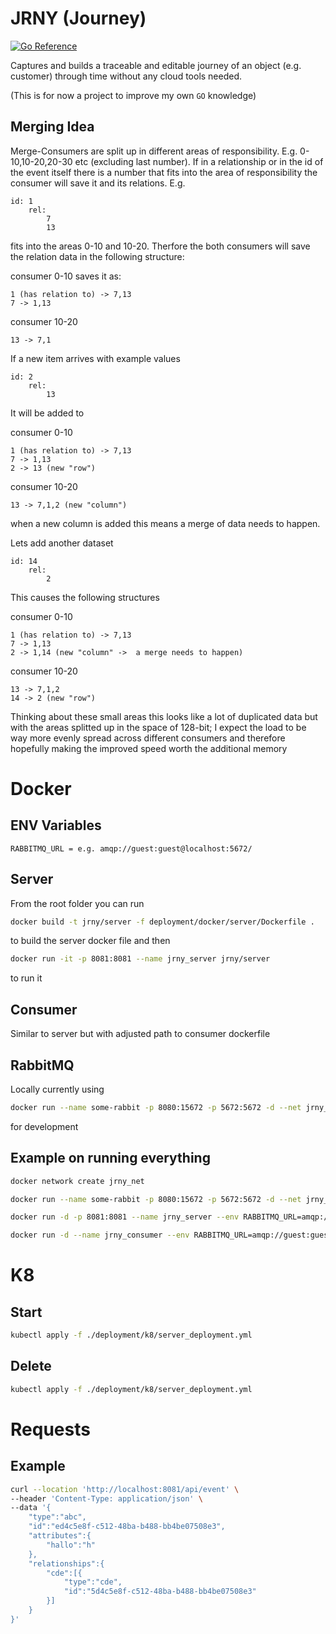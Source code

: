 # JRNY (Journey)

[![Go Reference](https://pkg.go.dev/badge/github.com/L4B0MB4/JRNY.svg)](https://pkg.go.dev/github.com/L4B0MB4/JRNY)

Captures and builds a traceable and editable journey of an object (e.g. customer) through time without any cloud tools needed.

(This is for now a project to improve my own `GO` knowledge)

## Merging Idea

Merge-Consumers are split up in different areas of responsibility. E.g. 0-10,10-20,20-30 etc (excluding last number).
If in a relationship or in the id of the event itself there is a number that fits into the area of responsibility
the consumer will save it and its relations.
E.g.

```
id: 1
    rel:
        7
        13
```

fits into the areas 0-10 and 10-20. Therfore the both consumers will save the relation data in the following structure:

consumer 0-10 saves it as:

```
1 (has relation to) -> 7,13
7 -> 1,13
```

consumer 10-20

```
13 -> 7,1
```

If a new item arrives with example values

```
id: 2
    rel:
        13
```

It will be added to

consumer 0-10

```
1 (has relation to) -> 7,13
7 -> 1,13
2 -> 13 (new "row")
```

consumer 10-20

```
13 -> 7,1,2 (new "column")
```

when a new column is added this means a merge of data needs to happen.

Lets add another dataset

```
id: 14
    rel:
        2
```

This causes the following structures

consumer 0-10

```
1 (has relation to) -> 7,13
7 -> 1,13
2 -> 1,14 (new "column" ->  a merge needs to happen)
```

consumer 10-20

```
13 -> 7,1,2
14 -> 2 (new "row")
```

Thinking about these small areas this looks like a lot of duplicated data but with the areas splitted up in the space of 128-bit; I expect the load to be way more evenly spread across different consumers and therefore hopefully making the improved speed worth the additional memory

# Docker

## ENV Variables

```
RABBITMQ_URL = e.g. amqp://guest:guest@localhost:5672/
```

## Server

From the root folder you can run

```bash
docker build -t jrny/server -f deployment/docker/server/Dockerfile .
```

to build the server docker file and then

```bash
docker run -it -p 8081:8081 --name jrny_server jrny/server
```

to run it

## Consumer

Similar to server but with adjusted path to consumer dockerfile

## RabbitMQ

Locally currently using

```bash
docker run --name some-rabbit -p 8080:15672 -p 5672:5672 -d --net jrny_net rabbitmq:3-management
```

for development

## Example on running everything

```bash
docker network create jrny_net

docker run --name some-rabbit -p 8080:15672 -p 5672:5672 -d --net jrny_net rabbitmq:3-management

docker run -d -p 8081:8081 --name jrny_server --env RABBITMQ_URL=amqp://guest:guest@some-rabbit:5672/ --net jrny_net jrny/server

docker run -d --name jrny_consumer --env RABBITMQ_URL=amqp://guest:guest@some-rabbit:5672/ --net jrny_net jrny/consumer
```

# K8

## Start

```bash
kubectl apply -f ./deployment/k8/server_deployment.yml
```

## Delete

```bash
kubectl apply -f ./deployment/k8/server_deployment.yml
```

# Requests

## Example

```bash
curl --location 'http://localhost:8081/api/event' \
--header 'Content-Type: application/json' \
--data '{
    "type":"abc",
    "id":"ed4c5e8f-c512-48ba-b488-bb4be07508e3",
    "attributes":{
        "hallo":"h"
    },
    "relationships":{
        "cde":[{
            "type":"cde",
            "id":"5d4c5e8f-c512-48ba-b488-bb4be07508e3"
        }]
    }
}'
```
